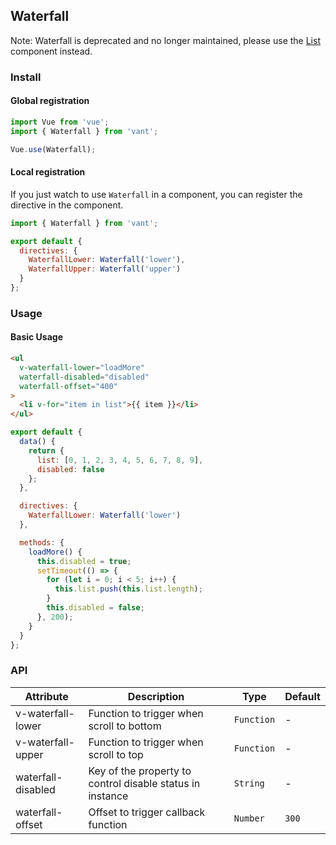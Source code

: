 ## Waterfall
Note: Waterfall is deprecated and no longer maintained, please use the [List](#/zh-CN/list) component instead.

### Install

#### Global registration

```js
import Vue from 'vue';
import { Waterfall } from 'vant';

Vue.use(Waterfall);
```

#### Local registration
If you just watch to use `Waterfall` in a component, you can register the directive in the component. 

```js
import { Waterfall } from 'vant';

export default {
  directives: {
    WaterfallLower: Waterfall('lower'),
    WaterfallUpper: Waterfall('upper')
  }
};
```

### Usage

#### Basic Usage

```html
<ul
  v-waterfall-lower="loadMore"
  waterfall-disabled="disabled"
  waterfall-offset="400"
>
  <li v-for="item in list">{{ item }}</li>
</ul>
```

```js
export default {
  data() {
    return {
      list: [0, 1, 2, 3, 4, 5, 6, 7, 8, 9],
      disabled: false
    };
  },

  directives: {
    WaterfallLower: Waterfall('lower')
  },

  methods: {
    loadMore() {
      this.disabled = true;
      setTimeout(() => {
        for (let i = 0; i < 5; i++) {
          this.list.push(this.list.length);
        }
        this.disabled = false;
      }, 200);
    }
  }
};
```

### API

| Attribute | Description | Type | Default |
|------|------|------|------|
| v-waterfall-lower | Function to trigger when scroll to bottom | `Function` | - |
| v-waterfall-upper | Function to trigger when scroll to top | `Function` | - |
| waterfall-disabled | Key of the property to control disable status in instance | `String` | - |
| waterfall-offset | Offset to trigger callback function | `Number` | `300` |
